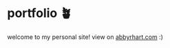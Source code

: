 # portfolio 🪴
welcome to my personal site! view on <a href="https://abbyrhart.com" target="_blank">abbyrhart.com</a> :)
